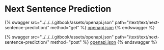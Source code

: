 # Next Sentence Prediction

{% swagger src="../../../.gitbook/assets/openapi.json" path="/text/text/next-sentence-prediction/" method="get" %}
[openapi.json](../../../.gitbook/assets/openapi.json)
{% endswagger %}

{% swagger src="../../../.gitbook/assets/openapi.json" path="/text/text/next-sentence-prediction/" method="post" %}
[openapi.json](../../../.gitbook/assets/openapi.json)
{% endswagger %}
